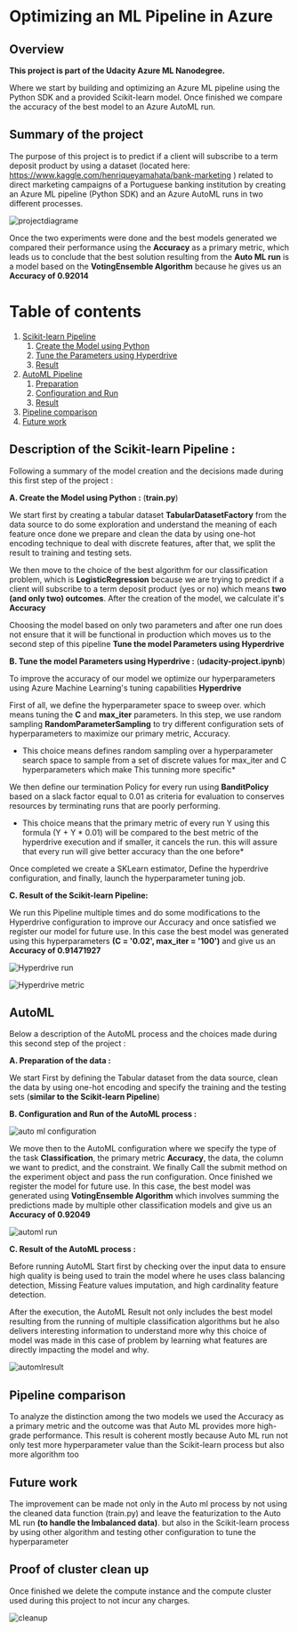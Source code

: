 # Optimizing an ML Pipeline in Azure

## Overview
**This project is part of the Udacity Azure ML Nanodegree.**

Where we start by building and optimizing an Azure ML pipeline using the Python SDK and a provided Scikit-learn model. Once finished we compare the accuracy of the best model to an Azure AutoML run. 

## Summary of the project <a name="Summary"></a>
The purpose of this project is to predict if a client will subscribe to a term deposit product by using a dataset  (located here: https://www.kaggle.com/henriqueyamahata/bank-marketing ) related to direct marketing campaigns of a Portuguese banking institution by creating an Azure ML pipeline (Python SDK) and an Azure AutoML runs in two different processes.

![projectdiagrame](projectdiagrame.png "projectdiagrame")

Once the two experiments were done and the best models generated we compared their performance using the **Accuracy** as a primary metric, which leads us to conclude that the best solution resulting from the **Auto ML run** is a model based on the **VotingEnsemble Algorithm** because he gives us an **Accuracy of 0.92014**

# Table of contents
1. [Scikit-learn Pipeline](#Scikit)
    1. [Create the Model using Python](#subparagraph1)
    2. [Tune the Parameters using Hyperdrive](#subparagraph2)
    3. [Result](#subparagraph3)
2. [AutoML Pipeline](#AutoML)
    1. [Preparation](#subparagraph11)
    2. [Configuration and Run](#subparagraph12)
    3. [Result](#subparagraph13)
3. [Pipeline comparison](#comparison)
4. [Future work](#Future)

## Description of the Scikit-learn Pipeline :<a name="Scikit"></a>

Following a summary of the model creation and the decisions made during this first step of the project :

  **A. Create the Model using Python :** (**train.py**) <a name="subparagraph1"></a>

We start first by creating a tabular dataset **TabularDatasetFactory** from the data source to do some exploration and understand the meaning of each feature once done we  prepare and clean the data by using one-hot encoding technique to deal with discrete features, after that, we split the result to training and testing sets. 

We then move to the choice of the best algorithm for our classification problem, which is **LogisticRegression** because we are trying to predict if a client will subscribe to a term deposit product (yes or no) which means **two (and only two) outcomes**. After the creation of the model, we calculate it's **Accuracy**

Choosing the model based on only two parameters and after one run does not ensure that it will be functional in production which moves us to the second step of this pipeline **Tune the model Parameters using Hyperdrive**

 **B. Tune the model Parameters using Hyperdrive  :** (**udacity-project.ipynb**) <a name="subparagraph2"></a>
  
To improve the accuracy of our model we optimize our hyperparameters using Azure Machine Learning's tuning capabilities **Hyperdrive**

First of all, we define the hyperparameter space to sweep over. which means tuning the **C** and **max_iter** parameters. In this step, we use random sampling **RandomParameterSampling** to try different configuration sets of hyperparameters to maximize our primary metric, Accuracy.
* This choice means defines random sampling over a hyperparameter search space to sample from a set of discrete values for max_iter and C hyperparameters which make This  tunning more specific*

We then define our termination Policy for every run using **BanditPolicy** based on a slack factor equal to 0.01 as criteria for evaluation to conserves resources by terminating runs that are poorly performing.
* This choice means that the primary metric of every run Y using this formula (Y + Y * 0.01) will be compared to the best metric of the hyperdrive execution and if smaller, it cancels the run. this will assure that every run will give better accuracy than the one before*

Once completed we create a SKLearn estimator, Define the hyperdrive configuration, and finally, launch the hyperparameter tuning job.

 **C. Result of the Scikit-learn Pipeline:** <a name="subparagraph3"></a>

We run this Pipeline multiple times and do some modifications to the Hyperdrive configuration to improve our Accuracy and once satisfied we register our model for future use.
In this case the best model was generated using this hyperparameters **(C = '0.02', max_iter = '100')** and give us an  **Accuracy of 0.91471927**

![Hyperdrive run](hyperdiverun.PNG "Hyperdrive run")

![Hyperdrive metric](hyperdivermetric.PNG "Hyperdrive metric")


## AutoML <a name="AutoML"></a>

Below a description of the AutoML process and the choices made during this second step of the project :

  **A. Preparation of the data : <a name="subparagraph11"></a>**

We start First by defining the Tabular dataset  from the data source, clean the data by using one-hot encoding  and specify the training and the testing sets (**similar to the Scikit-learn Pipeline**)
  
  **B. Configuration and Run of the AutoML process  : <a name="subparagraph12"></a>**
  
   ![auto ml configuration](e.png "auto ml configuration")
    
We move then to the AutoML configuration where we specify the type of the task **Classification**, the primary metric **Accuracy**, the data, the column we want to predict, and the constraint. We finally Call the submit method on the experiment object and pass the run configuration. Once finished we register the model for future use.
In this case, the best model was generated using **VotingEnsemble Algorithm** which involves summing the predictions made by multiple other classification models and give us an  **Accuracy of 0.92049**

   ![automl run](automlrun.PNG "automl run")

  **C. Result of the AutoML process  : <a name="subparagraph13"></a>**

Before running AutoML Start first by checking over the input data to ensure high quality is being used to train the model where he uses class balancing detection, Missing Feature values imputation, and high cardinality feature detection.

After the execution, the AutoML Result not only includes the best model resulting from the running of multiple classification algorithms but he also delivers interesting information to understand more why this choice of model was made in this case of problem by learning what features are directly impacting the model and why.

  ![automlresult](automlresult.PNG "automlresult")

  
## Pipeline comparison <a name="comparison"></a>

To analyze the distinction among the two models we used the Accuracy as a primary metric and the outcome was that Auto ML provides more high-grade performance.
This result is coherent mostly because Auto ML run not only test more hyperparameter value than the Scikit-learn process but also more algorithm too 

## Future work <a name="Future"></a>

The improvement can be made not only in the Auto ml process by not using the cleaned data function (train.py) and leave the featurization to the Auto ML run **(to handle the Imbalanced data)**. but also in the Scikit-learn process by using other algorithm and testing other configuration to tune the hyperparameter

## Proof of cluster clean up <a name="delete"></a>

Once finished we delete the compute instance and the compute cluster used during this project to not incur any charges.

 ![cleanup](cleanup.PNG "cleanup")

